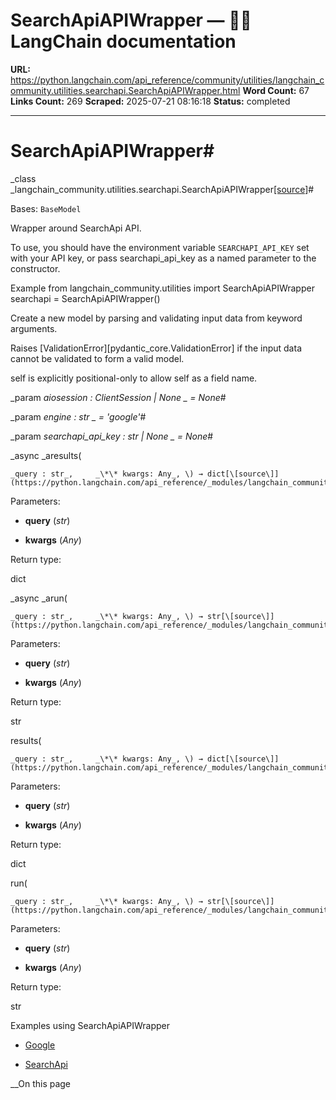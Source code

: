# SearchApiAPIWrapper — 🦜🔗 LangChain  documentation

**URL:** https://python.langchain.com/api_reference/community/utilities/langchain_community.utilities.searchapi.SearchApiAPIWrapper.html
**Word Count:** 67
**Links Count:** 269
**Scraped:** 2025-07-21 08:16:18
**Status:** completed

---

# SearchApiAPIWrapper\#

_class _langchain\_community.utilities.searchapi.SearchApiAPIWrapper[\[source\]](https://python.langchain.com/api_reference/_modules/langchain_community/utilities/searchapi.html#SearchApiAPIWrapper)\#     

Bases: `BaseModel`

Wrapper around SearchApi API.

To use, you should have the environment variable `SEARCHAPI_API_KEY` set with your API key, or pass searchapi\_api\_key as a named parameter to the constructor.

Example               from langchain_community.utilities import SearchApiAPIWrapper     searchapi = SearchApiAPIWrapper()     

Create a new model by parsing and validating input data from keyword arguments.

Raises \[ValidationError\]\[pydantic\_core.ValidationError\] if the input data cannot be validated to form a valid model.

self is explicitly positional-only to allow self as a field name.

_param _aiosession _: ClientSession | None_ _ = None_\#     

_param _engine _: str_ _ = 'google'_\#     

_param _searchapi\_api\_key _: str | None_ _ = None_\#     

_async _aresults\(

    _query : str_,     _\*\* kwargs: Any_, \) → dict[\[source\]](https://python.langchain.com/api_reference/_modules/langchain_community/utilities/searchapi.html#SearchApiAPIWrapper.aresults)\#     

Parameters:     

  * **query** \(_str_\)

  * **kwargs** \(_Any_\)

Return type:     

dict

_async _arun\(

    _query : str_,     _\*\* kwargs: Any_, \) → str[\[source\]](https://python.langchain.com/api_reference/_modules/langchain_community/utilities/searchapi.html#SearchApiAPIWrapper.arun)\#     

Parameters:     

  * **query** \(_str_\)

  * **kwargs** \(_Any_\)

Return type:     

str

results\(

    _query : str_,     _\*\* kwargs: Any_, \) → dict[\[source\]](https://python.langchain.com/api_reference/_modules/langchain_community/utilities/searchapi.html#SearchApiAPIWrapper.results)\#     

Parameters:     

  * **query** \(_str_\)

  * **kwargs** \(_Any_\)

Return type:     

dict

run\(

    _query : str_,     _\*\* kwargs: Any_, \) → str[\[source\]](https://python.langchain.com/api_reference/_modules/langchain_community/utilities/searchapi.html#SearchApiAPIWrapper.run)\#     

Parameters:     

  * **query** \(_str_\)

  * **kwargs** \(_Any_\)

Return type:     

str

Examples using SearchApiAPIWrapper

  * [Google](https://python.langchain.com/docs/integrations/providers/google/)

  * [SearchApi](https://python.langchain.com/docs/integrations/providers/searchapi/)

__On this page